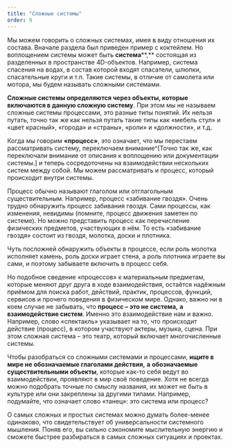 ```yaml
---
title: "Сложные системы"
order: 9
---
```




Мы можем говорить о сложных системах, имея в виду отношения их состава. Вначале раздела был приведен пример с коктейлем. Но воплощением системы может быть **система****,** состоящая из разделенных в пространстве 4D-объектов. Например, система спасения на водах, в состав которой входят спасатели, шлюпки, спасательные круги и т.п. Такие системы, в отличие от самолета или мотора, мы будем называть сложными системами.

**Сложные системы определя****ю****тся через объекты, которые включаются в данную сложную систему**. При этом мы не называем сложные системы процессами, это разные типы понятий. Их нельзя путать, точно так же как нельзя путать такие типы как «мебель стул» и «цвет красный», «города» и «страны», «роли» и «должности», и т.д.

Когда мы говорим **«процесс»**, это означает, что мы перестаем рассматривать систему, переключаем внимание^[Точно так же, как переключали внимание от описания к воплощению или документации системы.] и теперь сосредоточены на взаимодействии нескольких систем между собой. Мы можем рассматривать и процесс, который происходит внутри системы.

Процесс обычно называют глаголом или отглагольным существительным. Например, процесс «забивание гвоздя». Очень трудно обнаружить процесс забивания гвоздя. Сами процессы, как изменения, невидимы (помните, процесс движения заметен по системе). Но можно представить процесс как перечисление физических предметов, участвующих в нём. То есть «забивание гвоздя» состоит из гвоздя, молотка, доски и плотника.

Чуть посложней обнаружить объекты в процессе, если роль молотка исполняет камень, роль доски играет стена, а роль плотника играете вы сами, и поэтому забываете включить в процесс себя.

Но подобное сведение «процессов» к материальным предметам, которые меняют друг друга в ходе взаимодействия, остаётся надёжным приёмом для поиска работ, действий, практик, процессов, функций, сервисов и прочего поведения в физическом мире. Однако, важно ни в коем случае не забывать, что **процесс – это не система,** **а** **взаимодействие систем**. Именно это взаимодействие нам и важно. Например, слово «спектакль» указывает на то, что происходит действие (процесс), в котором участвуют актеры, музыка, сцена. При этом сложная система – это театр, который включает многочисленные системы.

Чтобы разобраться со сложными системами и процессами, **ищите в мире не обозначаемые глаголами действия,** **а** **обозначаемые существительными объекты**, которые как-то себя ведут во взаимодействии, проявляют в мир своё поведение. Хотя не всегда можно подобрать точные по смыслу названия, их может не быть в культуре или они закреплены за другими типами. Например, подумайте, что означает слово «танец»: это система или процесс?

О самых сложных и простых системах можно думать более-менее одинаково, что свидетельствует об универсальности системного мышления. Поняв его, вы сильно сэкономите мыслительную энергию и сможете быстрее разбираться в самых сложных ситуациях и проектах.

